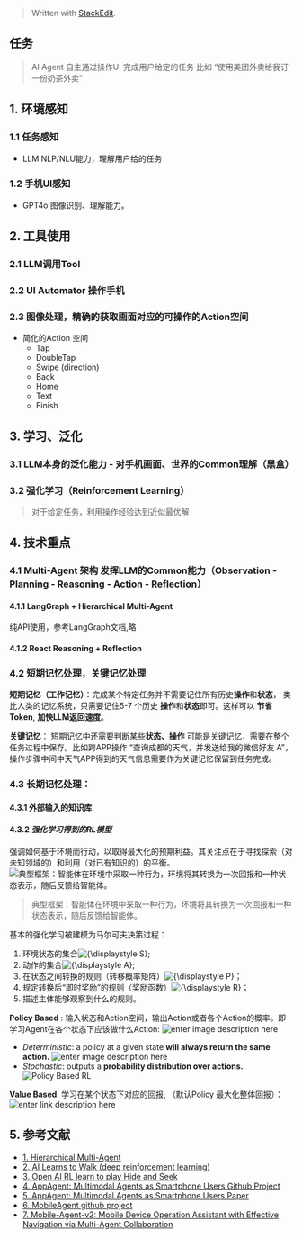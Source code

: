


> Written with [StackEdit](https://stackedit.io/).

## 任务
> AI Agent 自主通过操作UI 完成用户给定的任务 比如 “使用美团外卖给我订一份奶茶外卖”

## 1. 环境感知
### 1.1 任务感知
* LLM NLP/NLU能力，理解用户给的任务
### 1.2 手机UI感知
* GPT4o 图像识别、理解能力。

## 2. 工具使用
### 2.1 LLM调用Tool
### 2.2 UI Automator 操作手机
### 2.3 图像处理，精确的获取画面对应的可操作的Action空间
* 简化的Action 空间
	* Tap
	* DoubleTap
	* Swipe (direction)
	* Back
	* Home
	* Text
	* Finish

## 3. 学习、泛化
### 3.1 LLM本身的泛化能力 - 对手机画面、世界的Common理解（黑盒）
### 3.2 强化学习（Reinforcement Learning）
> 对于给定任务，利用操作经验达到近似最优解

## 4. 技术重点
### 4.1 Multi-Agent 架构 发挥LLM的Common能力（Observation - Planning - Reasoning - Action - Reflection）
#### 4.1.1 LangGraph + Hierarchical Multi-Agent
纯API使用，参考LangGraph文档,略
#### 4.1.2 React Reasoning + Reflection
### 4.2 短期记忆处理，关键记忆处理
**短期记忆（工作记忆）**：完成某个特定任务并不需要记住所有历史**操作**和**状态**， 类比人类的记忆系统，只需要记住5-7 个历史 **操作**和**状态**即可。这样可以 **节省Token**, **加快LLM返回速度**。

**关键记忆**： 短期记忆中还需要判断某些**状态、操作** 可能是关键记忆，需要在整个任务过程中保存。比如跨APP操作 “查询成都的天气，并发送给我的微信好友 A”， 操作步骤中间中天气APP得到的天气信息需要作为关键记忆保留到任务完成。
### 4.3 长期记忆处理：
#### 4.3.1 外部输入的知识库
#### 4.3.2 ***强化学习得到的RL模型***
强调如何基于环境而行动，以取得最大化的预期利益。其关注点在于寻找探索（对未知领域的）和利用（对已有知识的）的平衡。
![典型框架：智能体在环境中采取一种行为，环境将其转换为一次回报和一种状态表示，随后反馈给智能体。](https://upload.wikimedia.org/wikipedia/commons/thumb/1/1b/Reinforcement_learning_diagram.svg/375px-Reinforcement_learning_diagram.svg.png)

> 典型框架：智能体在环境中采取一种行为，环境将其转换为一次回报和一种状态表示，随后反馈给智能体。

基本的强化学习被建模为马尔可夫决策过程：

1.  环境状态的集合![{\displaystyle S}](https://wikimedia.org/api/rest_v1/media/math/render/svg/4611d85173cd3b508e67077d4a1252c9c05abca2);
2.  动作的集合![{\displaystyle A}](https://wikimedia.org/api/rest_v1/media/math/render/svg/7daff47fa58cdfd29dc333def748ff5fa4c923e3);
3.  在状态之间转换的规则（转移概率矩阵）![{\displaystyle P}](https://wikimedia.org/api/rest_v1/media/math/render/svg/b4dc73bf40314945ff376bd363916a738548d40a)；
4.  规定转换后“即时奖励”的规则（奖励函数）![{\displaystyle R}](https://wikimedia.org/api/rest_v1/media/math/render/svg/4b0bfb3769bf24d80e15374dc37b0441e2616e33)；
5.  描述主体能够观察到什么的规则。

**Policy Based** : 输入状态和Action空间，输出Action或者各个Action的概率。即学习Agent在各个状态下应该做什么Action:
![enter image description here](https://miro.medium.com/v2/resize:fit:720/format:webp/1*F1btD4VBjq66HAz_hzngOg.jpeg)

-   _Deterministic_: a policy at a given state  **will always return the same action.**
![enter image description here](https://miro.medium.com/v2/resize:fit:720/format:webp/1*Yaw0uCoQf1HFjVhu_ETVsw.jpeg)
-   _Stochastic_: outputs a  **probability distribution over actions.**
![Policy Based RL](https://miro.medium.com/v2/resize:fit:720/format:webp/1*Y8o17gdqUdpxy0Ko2EJ0ZA.png)

**Value Based**: 学习在某个状态下对应的回报, （默认Policy 最大化整体回报）：
![enter link description here](https://miro.medium.com/v2/resize:fit:720/format:webp/1*wqiFCC7kERiI1W_gm71JMQ.jpeg)

## 5. 参考文献
* [1. Hierarchical Multi-Agent](https://langchain-ai.github.io/langgraph/tutorials/multi_agent/hierarchical_agent_teams/)
* [2. AI Learns to Walk (deep reinforcement learning)](https://www.youtube.com/watch?v=L_4BPjLBF4E)
* [3. Open AI RL learn to play Hide and Seek](https://www.youtube.com/watch?v=Lu56xVlZ40M)
* [4. AppAgent: Multimodal Agents as Smartphone Users Github Project](https://appagent-official.github.io/)
* [5. AppAgent: Multimodal Agents as Smartphone Users Paper](https://arxiv.org/pdf/2312.13771.pdf)
* [6. MobileAgent github project](https://github.com/X-PLUG/MobileAgent)
* [7. Mobile-Agent-v2: Mobile Device Operation Assistant with Effective Navigation via Multi-Agent Collaboration](https://arxiv.org/abs/2406.01014)
<!--stackedit_data:
eyJoaXN0b3J5IjpbMTQwNjY1OTY5MSwxMDY3MjYzMTEyLC0xND
A0NDg4MzUsMTQ3NjIwMzYxLDkxOTI3NzA5MSw1NjQ4MzYxMjAs
LTM3MjAxMzk3NCwtNzM4MjQyNDU0LDg5NTg2NzkxMywxODQyMz
k4Njg4LDE3MzQzMjY4NDYsLTE1MTI5OTE3NjNdfQ==
-->